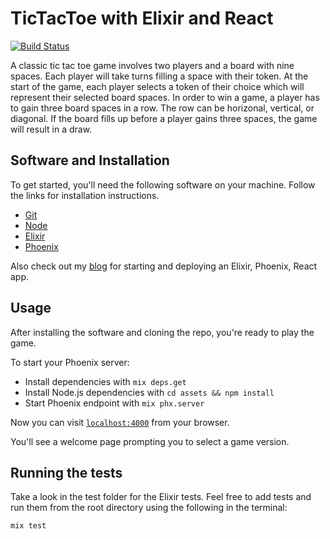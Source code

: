 # TicTacToe with Elixir and React

[![Build Status](https://travis-ci.org/grace000/elixir-react-tic-tac-toe.svg?branch=master)](https://travis-ci.org/grace000/elixir-react-tic-tac-toe)

A classic tic tac toe game involves two players and a board with nine spaces. Each player will take turns filling a space with their token. At the start of the game, each player selects a token of their choice which will represent their selected board spaces. In order to win a game, a player has to gain three board spaces in a row. The row can be horizonal, vertical, or diagonal. If the board fills up before a player gains three spaces, the game will result in a draw. 

## Software and Installation 

To get started, you'll need the following software on your machine. Follow the links for installation instructions. 

- [Git](https://git-scm.com/book/en/v2/Getting-Started-Installing-Git)
- [Node](https://nodejs.org/en/download/)
- [Elixir](https://elixir-lang.org/install.html)
- [Phoenix](https://hexdocs.pm/phoenix/installation.html)

Also check out my [blog](https://tiffanielmore.netlify.com/blog/up-and-running-with-elixir-phoenix-and-react) for starting and deploying an Elixir, Phoenix, React app.

## Usage

After installing the software and cloning the repo, you're ready to play the game.

To start your Phoenix server:

  * Install dependencies with `mix deps.get`
  * Install Node.js dependencies with `cd assets && npm install`
  * Start Phoenix endpoint with `mix phx.server`

Now you can visit [`localhost:4000`](http://localhost:4000) from your browser.

You'll see a welcome page prompting you to select a game version.

## Running the tests

Take a look in the test folder for the Elixir tests. Feel free to add tests and run them from the root directory using the following in the terminal:

```
mix test
```


